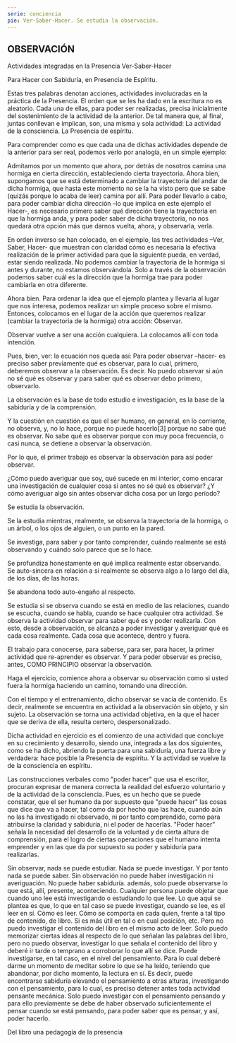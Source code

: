 ```yaml
---
serie: conciencia
pie: Ver-Saber-Hacer. Se estudia la observación.
---
```


## OBSERVACIÓN

Actividades integradas en la Presencia
Ver-Saber-Hacer

Para Hacer con Sabiduría, en Presencia de Espíritu.

Estas tres palabras denotan acciones, actividades involucradas en la práctica de la Presencia. El orden que se les ha dado en la escritura no es aleatorio. Cada una de ellas, para poder ser realizadas, precisa inicialmente del sostenimiento de la actividad de la anterior. De tal manera que, al final, juntas conllevan e implican, son, una misma y sola actividad: La actividad de la consciencia. La Presencia de espíritu.

Para comprender como es que cada una de dichas actividades depende de la anterior para ser real, podemos verlo por analogía, en un simple ejemplo:

Admitamos por un momento que ahora, por detrás de nosotros camina una hormiga en cierta dirección, estableciendo cierta trayectoria. Ahora bien, supongamos que se está determinado a cambiar la trayectoria del andar de dicha hormiga, que hasta este momento no se la ha visto pero que se sabe (quizás porque lo acaba de leer) camina por allí. Para poder llevarlo a cabo, para poder cambiar dicha dirección –lo que implica en este ejemplo el Hacer-, es necesario primero saber qué dirección tiene la trayectoria en que la hormiga anda, y para poder saber de dicha trayectoria, no nos quedará otra opción más que darnos vuelta, ahora, y observarla, verla.

En orden inverso se han colocado, en el ejemplo, las tres actividades –Ver, Saber, Hacer- que muestran con claridad cómo es necesaria la efectiva realización de la primer actividad para que la siguiente pueda, en verdad, estar siendo realizada. No podemos cambiar la trayectoria de la hormiga si antes y durante, no estamos observándola. Solo a través de la observación podemos saber cuál es la dirección que la hormiga trae para poder cambiarla en otra diferente.

Ahora bien. Para ordenar la idea que el ejemplo plantea y llevarla al lugar que nos interesa, podemos realizar un simple proceso sobre el mismo. Entonces, colocamos en el lugar de la acción que queremos realizar (cambiar la trayectoria de la hormiga) otra acción: Observar.

Observar vuelve a ser una acción cualquiera. La colocamos allí con toda intención.

Pues, bien, ver: la ecuación nos queda así: Para poder observar –hacer- es preciso saber previamente qué es observar, para lo cual, primero, deberemos observar a la observación. Es decir. No puedo observar si aún no sé qué es observar y para saber qué es observar debo primero, observarlo.

La observación es la base de todo estudio e investigación, es la base de la sabiduría y de la comprensión.

Y la cuestión en cuestión es que el ser humano, en general, en lo corriente, no observa, y, no lo hace, porque no puede hacerlo[3] porque no sabe qué es observar. No sabe qué es observar porque con muy poca frecuencia, o casi nunca, se detiene a observar la observación.

Por lo que, el primer trabajo es observar la observación para así poder observar.

¿Cómo puedo averiguar que soy, qué sucede en mi interior, como encarar una investigación de cualquier cosa si antes no sé qué es observar? ¿Y cómo averiguar algo sin antes observar dicha cosa por un largo período?

Se estudia la observación.

Se la estudia mientras, realmente, se observa la trayectoria de la hormiga, o un árbol, o los ojos de alguien, o un punto en la pared.

Se investiga, para saber y por tanto comprender, cuándo realmente se está observando y cuándo solo parece que se lo hace.

Se profundiza honestamente en qué implica realmente estar observando.
Se auto-sincera en relación a si realmente se observa algo a lo largo del día, de los días, de las horas.

Se abandona todo auto-engaño al respecto.

Se estudia si se observa cuando se está en medio de las relaciones, cuando se escucha, cuando se habla, cuando se hace cualquier otra actividad.
Se observa la actividad observar para saber qué es y poder realizarla. Con esto, desde a observación, se alcanza a poder investigar y averiguar qué es cada cosa realmente. Cada cosa que acontece, dentro y fuera.

El trabajo para conocerse, para saberse, para ser, para hacer, la primer actividad que re-aprender es observar. Y para poder observar es preciso, antes, COMO PRINCIPIO observar la observación.

Haga el ejercicio, comience ahora a observar su observación como si usted fuera la hormiga haciendo un camino, tomando una dirección.

Con el tiempo y el entrenamiento, dicho observar se vacía de contenido. Es decir, realmente se encuentra en actividad a la observación sin objeto, y sin sujeto. La observación se torna una actividad objetiva, en la que el hacer que se deriva de ella, resulta certero, despersonalizado.

Dicha actividad en ejercicio es el comienzo de una actividad que concluye en su crecimiento y desarrollo, siendo una, integrada a las dos siguientes, como se ha dicho, abriendo la puerta para una sabiduría, una fuerza libre y verdadera: hace posible la Presencia de espíritu. Y la actividad se vuelve la de la consciencia en espíritu.

Las construcciones verbales como "poder hacer" que usa el escritor, procuran expresar de manera correcta la realidad del esfuerzo voluntario y de la actividad de la consciencia. Pues, es un hecho que se puede constatar, que el ser humano da por supuesto que "puede hacer" las cosas que dice que va a hacer, tal como da por hecho que las hace, cuando aún no las ha investigado ni observado, ni por tanto comprendido, como para atribuirse la claridad y sabiduría, ni el poder de hacerlas. "Poder hacer" señala la necesidad del desarrollo de la voluntad y de cierta altura de comprensión, para el logro de ciertas operaciones que el humano intenta emprender y en las que da por supuesto su poder y sabiduría para realizarlas.

Sin observar, nada se puede estudiar. Nada se puede investigar. Y por tanto nada se puede saber. Sin observación no puede haber investigación ni averiguación. No puede haber sabiduría. además, solo puede observarse lo que está, allí, presente, aconteciendo. Cualquier persona puede objetar que cuando uno lee está investigando o estudiando lo que lee. Lo que aquí se plantea es que, lo que en tal caso se puede investigar, cuando se lee, es el leer en sí. Cómo es leer. Cómo se comporta en cada quien, frente a tal tipo de contenido, de libro. Si es más útil en tal o en cual posición, etc. Pero no puedo investigar el contenido del libro en el mismo acto de leer. Solo puedo memorizar ciertas ideas al respecto de lo que señalan las palabras del libro, pero no puedo observar, investigar lo que señala el contenido del libro y deberé ir tarde o temprano a corroborar lo que allí se dice. Puede investigarse, en tal caso, en el nivel del pensamiento. Para lo cual deberé darme un momento de meditar sobre lo que se ha leído, teniendo que abandonar, por dicho momento, la lectura en sí. Es decir, puede encontrarse sabiduría elevando el pensamiento a otras alturas, investigando con el pensamiento, para lo cual, es preciso detener antes toda actividad pensante mecánica. Solo puedo investigar con el pensamiento pensando y para ello previamente se debe de haber observado suficientemente el pensar cuando se está pensando, para poder saber que es pensar, y así, poder hacerlo.

Del libro una pedagogía de la presencia
